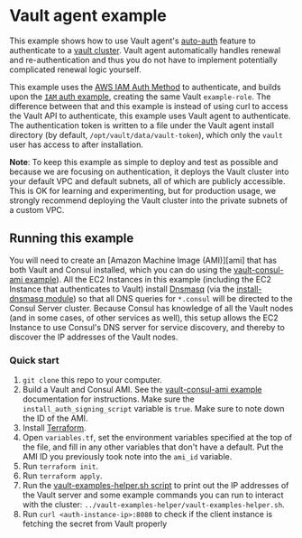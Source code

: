 # Vault agent example

This example shows how to use Vault agent's [auto-auth][auto_auth] feature to authenticate
to a [vault cluster][vault_cluster].  Vault agent automatically handles renewal and re-authentication
and thus you do not have to implement potentially complicated renewal logic yourself.

This example uses the [AWS IAM Auth Method][iam_auth] to authenticate, and builds upon the [`IAM` auth
example][iam_example], creating the same Vault `example-role`.  The difference between that and this
example is instead of using curl to access the Vault API to authenticate, this example uses
Vault agent to authenticate.  The authentication token is written to a file under the Vault agent
install directory (by default, `/opt/vault/data/vault-token`), which only the `vault` user has access
to after installation.

**Note**: To keep this example as simple to deploy and test as possible and because we are
focusing on authentication, it deploys the Vault cluster into your default VPC and default subnets,
 all of which are publicly accessible. This is OK for learning and experimenting, but for
production usage, we strongly recommend deploying the Vault cluster into the private subnets
of a custom VPC.

## Running this example
You will need to create an [Amazon Machine Image (AMI)][ami] that has both Vault and Consul
installed, which you can do using the [vault-consul-ami example][vault_consul_ami]). All the EC2
Instances in this example (including the EC2 Instance that authenticates to Vault) install
[Dnsmasq][dnsmasq] (via the [install-dnsmasq module][dnsmasq_module]) so that all DNS queries
for `*.consul` will be directed to the Consul Server cluster. Because Consul has knowledge of
all the Vault nodes (and in some cases, of other services as well), this setup allows the EC2
Instance to use Consul's DNS server for service discovery, and thereby to discover the IP addresses
of the Vault nodes.


### Quick start

1. `git clone` this repo to your computer.
1. Build a Vault and Consul AMI. See the [vault-consul-ami example][vault_consul_ami] documentation for
   instructions. Make sure the `install_auth_signing_script` variable is `true`.
   Make sure to note down the ID of the AMI.
1. Install [Terraform](https://www.terraform.io/).
1. Open `variables.tf`, set the environment variables specified at the top of the file, and fill in any other variables
   that don't have a default. Put the AMI ID you previously took note into the `ami_id` variable.
1. Run `terraform init`.
1. Run `terraform apply`.
1. Run the [vault-examples-helper.sh script][examples_helper] to
   print out the IP addresses of the Vault server and some example commands you can run to interact with the cluster:
   `../vault-examples-helper/vault-examples-helper.sh`.
1. Run `curl <auth-instance-ip>:8080` to check if the client instance is fetching the secret from Vault properly


[auto_auth]: https://www.vaultproject.io/docs/agent/autoauth/index.html
[dnsmasq_module]: https://github.com/hashicorp/terraform-aws-consul/tree/master/modules/install-dnsmasq
[dnsmasq]: http://www.thekelleys.org.uk/dnsmasq/doc.html
[examples_helper]: https://github.com/hashicorp/terraform-aws-vault/tree/master/examples/vault-examples-helper/vault-examples-helper.sh
[iam_auth]: https://www.vaultproject.io/docs/auth/aws.html#iam-auth-method
[iam_example]: https://github.com/hashicorp/terraform-aws-vault/tree/master/examples/vault-iam-auth
[vault_cluster]: https://github.com/hashicorp/terraform-aws-vault/tree/master/modules/vault-cluster
[vault_consul_ami]: https://github.com/hashicorp/terraform-aws-vault/tree/master/examples/vault-consul-ami
